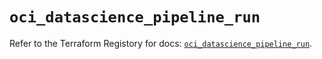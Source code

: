 # `oci_datascience_pipeline_run`

Refer to the Terraform Registory for docs: [`oci_datascience_pipeline_run`](https://registry.terraform.io/providers/oracle/oci/6.18.0/docs/resources/datascience_pipeline_run).
